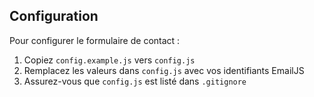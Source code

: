 ## Configuration

Pour configurer le formulaire de contact :

1. Copiez `config.example.js` vers `config.js`
2. Remplacez les valeurs dans `config.js` avec vos identifiants EmailJS
3. Assurez-vous que `config.js` est listé dans `.gitignore` 